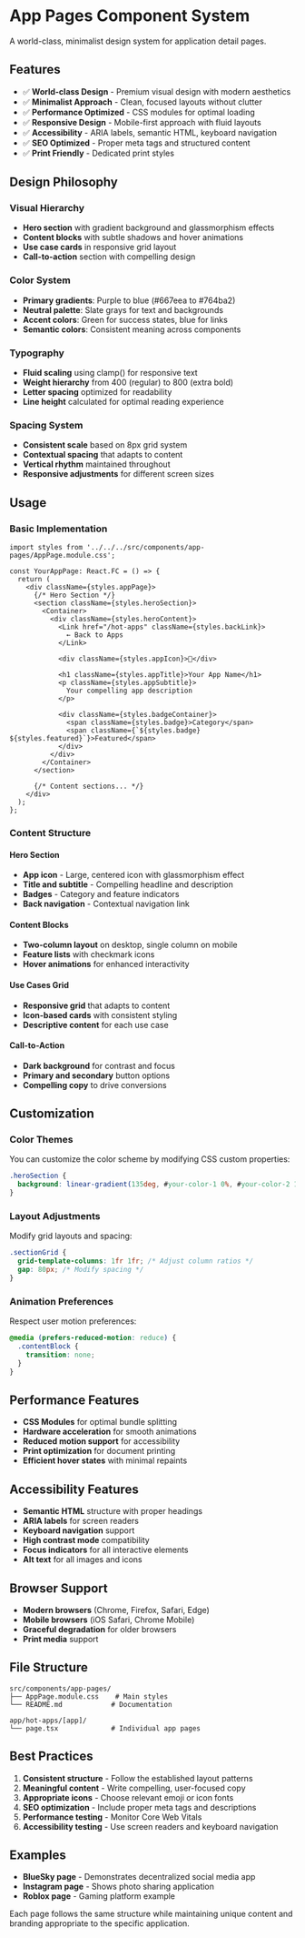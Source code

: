 # App Pages Component System

A world-class, minimalist design system for application detail pages.

## Features

- ✅ **World-class Design** - Premium visual design with modern aesthetics
- ✅ **Minimalist Approach** - Clean, focused layouts without clutter
- ✅ **Performance Optimized** - CSS modules for optimal loading
- ✅ **Responsive Design** - Mobile-first approach with fluid layouts
- ✅ **Accessibility** - ARIA labels, semantic HTML, keyboard navigation
- ✅ **SEO Optimized** - Proper meta tags and structured content
- ✅ **Print Friendly** - Dedicated print styles

## Design Philosophy

### Visual Hierarchy
- **Hero section** with gradient background and glassmorphism effects
- **Content blocks** with subtle shadows and hover animations
- **Use case cards** in responsive grid layout
- **Call-to-action** section with compelling design

### Color System
- **Primary gradients**: Purple to blue (#667eea to #764ba2)
- **Neutral palette**: Slate grays for text and backgrounds
- **Accent colors**: Green for success states, blue for links
- **Semantic colors**: Consistent meaning across components

### Typography
- **Fluid scaling** using clamp() for responsive text
- **Weight hierarchy** from 400 (regular) to 800 (extra bold)
- **Letter spacing** optimized for readability
- **Line height** calculated for optimal reading experience

### Spacing System
- **Consistent scale** based on 8px grid system
- **Contextual spacing** that adapts to content
- **Vertical rhythm** maintained throughout
- **Responsive adjustments** for different screen sizes

## Usage

### Basic Implementation

```tsx
import styles from '../../../src/components/app-pages/AppPage.module.css';

const YourAppPage: React.FC = () => {
  return (
    <div className={styles.appPage}>
      {/* Hero Section */}
      <section className={styles.heroSection}>
        <Container>
          <div className={styles.heroContent}>
            <Link href="/hot-apps" className={styles.backLink}>
              ← Back to Apps
            </Link>
            
            <div className={styles.appIcon}>🎯</div>
            
            <h1 className={styles.appTitle}>Your App Name</h1>
            <p className={styles.appSubtitle}>
              Your compelling app description
            </p>
            
            <div className={styles.badgeContainer}>
              <span className={styles.badge}>Category</span>
              <span className={`${styles.badge} ${styles.featured}`}>Featured</span>
            </div>
          </div>
        </Container>
      </section>

      {/* Content sections... */}
    </div>
  );
};
```

### Content Structure

#### Hero Section
- **App icon** - Large, centered icon with glassmorphism effect
- **Title and subtitle** - Compelling headline and description
- **Badges** - Category and feature indicators
- **Back navigation** - Contextual navigation link

#### Content Blocks
- **Two-column layout** on desktop, single column on mobile
- **Feature lists** with checkmark icons
- **Hover animations** for enhanced interactivity

#### Use Cases Grid
- **Responsive grid** that adapts to content
- **Icon-based cards** with consistent styling
- **Descriptive content** for each use case

#### Call-to-Action
- **Dark background** for contrast and focus
- **Primary and secondary** button options
- **Compelling copy** to drive conversions

## Customization

### Color Themes

You can customize the color scheme by modifying CSS custom properties:

```css
.heroSection {
  background: linear-gradient(135deg, #your-color-1 0%, #your-color-2 100%);
}
```

### Layout Adjustments

Modify grid layouts and spacing:

```css
.sectionGrid {
  grid-template-columns: 1fr 1fr; /* Adjust column ratios */
  gap: 80px; /* Modify spacing */
}
```

### Animation Preferences

Respect user motion preferences:

```css
@media (prefers-reduced-motion: reduce) {
  .contentBlock {
    transition: none;
  }
}
```

## Performance Features

- **CSS Modules** for optimal bundle splitting
- **Hardware acceleration** for smooth animations
- **Reduced motion support** for accessibility
- **Print optimization** for document printing
- **Efficient hover states** with minimal repaints

## Accessibility Features

- **Semantic HTML** structure with proper headings
- **ARIA labels** for screen readers
- **Keyboard navigation** support
- **High contrast mode** compatibility
- **Focus indicators** for all interactive elements
- **Alt text** for all images and icons

## Browser Support

- **Modern browsers** (Chrome, Firefox, Safari, Edge)
- **Mobile browsers** (iOS Safari, Chrome Mobile)
- **Graceful degradation** for older browsers
- **Print media** support

## File Structure

```
src/components/app-pages/
├── AppPage.module.css    # Main styles
└── README.md            # Documentation

app/hot-apps/[app]/
└── page.tsx             # Individual app pages
```

## Best Practices

1. **Consistent structure** - Follow the established layout patterns
2. **Meaningful content** - Write compelling, user-focused copy
3. **Appropriate icons** - Choose relevant emoji or icon fonts
4. **SEO optimization** - Include proper meta tags and descriptions
5. **Performance testing** - Monitor Core Web Vitals
6. **Accessibility testing** - Use screen readers and keyboard navigation

## Examples

- **BlueSky page** - Demonstrates decentralized social media app
- **Instagram page** - Shows photo sharing application
- **Roblox page** - Gaming platform example

Each page follows the same structure while maintaining unique content and branding appropriate to the specific application.
